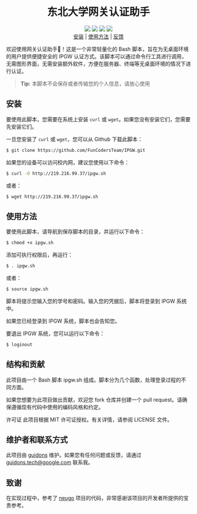 <h1 align="center">东北大学网关认证助手</h1>

<p align="center">
<a href="https://app.codacy.com/gh/FunCodersTeam/IPGW/dashboard?utm_source=gh&utm_medium=referral&utm_content=&utm_campaign=Badge_grade"><img src="https://app.codacy.com/project/badge/Grade/98f5b166f7cc4f6385eab32b69ff224d"/></a>
<img src="https://img.shields.io/github/stars/FunCodersTeam/IPGW?style=flat&logo=github&color=ff69b4">
<img src="https://img.shields.io/github/forks/FunCodersTeam/IPGW?style=flat&logo=github&color=blue">
<img src="https://img.shields.io/github/issues/FunCodersTeam/IPGW?style=flat&logo=github">
<br>
<a href="#安装">安装</a> | <a href="#使用方法">使用方法</a> | <a href="https://github.com/FunCodersTeam/IPGW/issues/new">反馈</a>
</p>

欢迎使用网关认证助手🎉！这是一个非常轻量化的 Bash 脚本，旨在为无桌面环境的用户提供便捷安全的 IPGW 认证方式。该脚本可以通过命令行工具进行调用，无需图形界面，无需安装额外软件，方便在服务器、终端等无桌面环境的情况下进行认证。

> **Tip:** 本脚本不会保存或者传输您的个人信息，请放心使用

## 安装

要使用此脚本，您需要在系统上安装 `curl` 或 `wget`。如果您没有安装它们，您需要先安装它们。

一旦您安装了 `curl` 或 `wget`，您可以从 Github 下载此脚本：

```bash
$ git clone https://github.com/FunCodersTeam/IPGW.git
```
如果您的设备可以访问校内网，建议您使用以下命令：
```bash
$ curl -O http://219.216.99.37/ipgw.sh
```
或者：
```bash
$ wget http://219.216.99.37/ipgw.sh
```

## 使用方法

要使用此脚本，请导航到保存脚本的目录，并运行以下命令：
```bash
$ chmod +x ipgw.sh
```
添加可执行权限后，再运行：
```bash
$ . ipgw.sh
```
或者：
```bash
$ source ipgw.sh
```
脚本将提示您输入您的学号和密码。输入您的凭据后，脚本将登录到 IPGW 系统中。

如果您已经登录到 IPGW 系统，脚本也会告知您。

要退出 IPGW 系统，您可以运行以下命令：
```bash
$ loginout
```
## 结构和贡献

此项目由一个 Bash 脚本 ipgw.sh 组成。脚本分为几个函数，处理登录过程的不同方面。

如果您想要为此项目做出贡献，欢迎您 fork 仓库并创建一个 pull request。请确保遵循现有代码中使用的编码风格和约定。

许可证
此项目根据 MIT 许可证授权。有关详情，请参阅 LICENSE 文件。

## 维护者和联系方式

此项目由 [guidons](https://github.com/guidons-master) 维护。如果您有任何问题或反馈，请通过 guidons.tech@google.com 联系我。

## 致谢

在实现过程中，参考了 [neugo](https://github.com/neucn/neugo) 项目的代码，非常感谢该项目的开发者所提供的宝贵参考。
